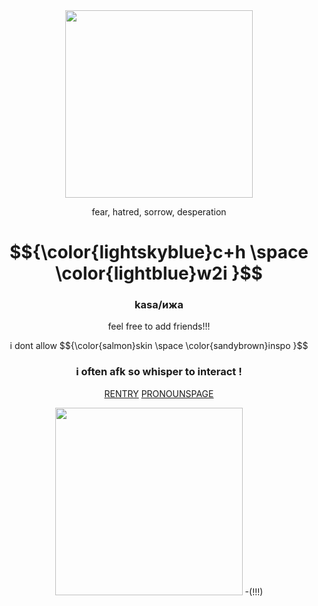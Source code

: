 <div align="center">
  <img src="https://cdn.discordapp.com/attachments/1248563532388372481/1276577056645316648/Untitled350_20240823232114.png?ex=66ca0887&is=66c8b707&hm=8d4ec9a7ea92e8199a779fe0c6f6233821bbb89537d015ae575729ee28934605&" height="300"
    </div>
<p align="center"> fear, hatred, sorrow, desperation <p/>

  
# $${\color{lightskyblue}c+h \space \color{lightblue}w2i }$$

### kasa/ижа 
<p align="center"> feel free to add friends!!! <p/>
i dont allow $${\color{salmon}skin \space \color{sandybrown}inspo }$$
  
### i often afk so whisper to interact !

[RENTRY](https://rentry.co/pieck-finger)
[PRONOUNSPAGE](https://ru.pronouns.page/@pieck-finger)


<div align="center">
  <img src="https://cdn.discordapp.com/attachments/1248563532388372481/1276598325528891593/Untitled351_20240824004551.png?ex=66ca1c56&is=66c8cad6&hm=c4ba416be14c4e23198e714d157e71dd9ce92eea5bea99af62f386b8aeaf70cd&" height="300"
    </div> -(!!!)
